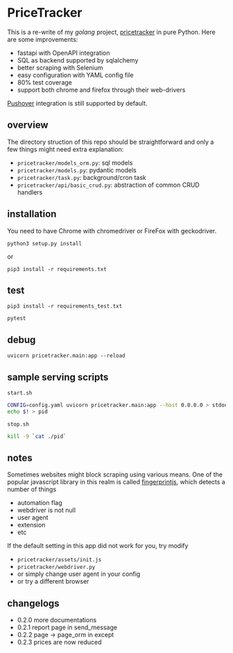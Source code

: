 # PriceTracker #

This is a re-write of my *golang* project, [pricetracker](https://github.com/xiahongze/pricetracker) in pure Python. Here are some improvements:

- fastapi with OpenAPI integration
- SQL as backend supported by sqlalchemy
- better scraping with Selenium
- easy configuration with YAML config file
- 80% test coverage
- support both chrome and firefox through their web-drivers

[Pushover](https://pushover.net/) integration is still supported by default.

## overview

The directory struction of this repo should be straightforward and only a few things 
might need extra explanation:

- `pricetracker/models_orm.py`: sql models
- `pricetracker/models.py`: pydantic models
- `pricetracker/task.py`: background/cron task
- `pricetracker/api/basic_crud.py`: abstraction of common CRUD handlers

## installation

You need to have Chrome with chromedriver or FireFox with geckodriver.

`python3 setup.py install`

or

`pip3 install -r requirements.txt`

## test

`pip3 install -r requirements_test.txt`

`pytest`

## debug

`uvicorn pricetracker.main:app --reload`

## sample serving scripts

`start.sh`

```bash
CONFIG=config.yaml uvicorn pricetracker.main:app --host 0.0.0.0 > stdout 2>&1 &
echo $! > pid
```

`stop.sh`

```bash
kill -9 `cat ./pid`
```

## notes

Sometimes websites might block scraping using various means. One of the popular
javascript library in this realm is called 
[fingerprintjs](https://github.com/fingerprintjs/fingerprintjs2), 
which detects a number of things

- automation flag
- webdriver is not null
- user agent
- extension
- etc

If the default setting in this app did not work for you, try modify

- `pricetracker/assets/init.js`
- `pricetracker/webdriver.py`
- or simply change user agent in your config
- or try a different browser

## changelogs

- 0.2.0 more documentations
- 0.2.1 report page in send_message
- 0.2.2 page -> page_orm in except
- 0.2.3 prices are now reduced